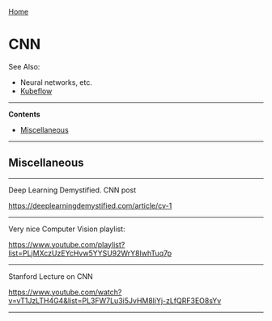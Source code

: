 [Home](Readme.md)
# CNN

See Also:

 - Neural networks, etc.
 - [Kubeflow](Kubeflow.md)

---

**Contents**

- [Miscellaneous](CNN.md#miscellaneous)

---

## Miscellaneous

---

Deep Learning Demystified. CNN post

https://deeplearningdemystified.com/article/cv-1

---

Very nice Computer Vision playlist:

https://www.youtube.com/playlist?list=PLjMXczUzEYcHvw5YYSU92WrY8IwhTuq7p

---

Stanford Lecture on CNN

https://www.youtube.com/watch?v=vT1JzLTH4G4&list=PL3FW7Lu3i5JvHM8ljYj-zLfQRF3EO8sYv

---
